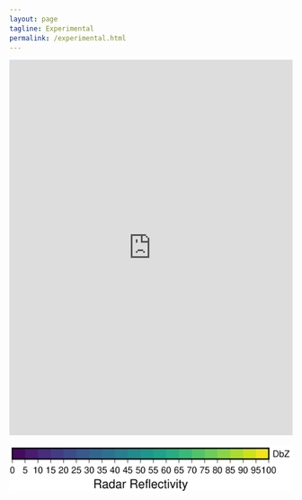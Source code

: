 ```yaml
---
layout: page
tagline: Experimental
permalink: /experimental.html
---
```


<iframe style='height: 500pt; width: 100%;' frameborder="0" scrolling="no" id="iframe" src="http://143.160.8.22/leaflet.html"></iframe>

<p align="center">
<img src="/assets/images/radar/radardbz.png" alt="viridis" align="middle"> 
</p>
